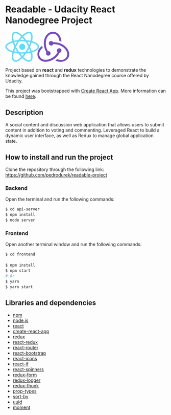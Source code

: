 # Readable - Udacity React Nanodegree Project

<img src="images/reactredux.png" width="200"><br>

Project based on **react** and **redux** technologies to demonstrate the knowledge gained through the React Nanodegree course offered by Udacity.

This project was bootstrapped with [Create React App](https://github.com/facebookincubator/create-react-app). More information can be found [here](https://github.com/facebookincubator/create-react-app/blob/master/packages/react-scripts/template/README.md).

## Description

A social content and discussion web application that allows users to submit content in addition to voting and commenting. Leveraged React to build a dynamic user interface, as well as Redux to manage global application state.

## How to install and run the project

Clone the repository through the following link: https://github.com/pedrodurek/readable-project

### Backend
Open the terminal and run the following commands:
```bash
$ cd api-server
$ npm install
$ node server
```

### Frontend
Open another terminal window and run the following commands:
```bash
$ cd frontend

$ npm install
$ npm start
# Or
$ yarn
$ yarn start
````

## Libraries and dependencies
* [npm](https://www.npmjs.com)
* [node.js](https://nodejs.org)
* [react](https://facebook.github.io/react)
* [create-react-app](https://github.com/facebookincubator/create-react-app)
* [redux](https://github.com/reactjs/redux)
* [react-redux](https://github.com/reactjs/react-redux)
* [react-router](https://github.com/ReactTraining/react-router)
* [react-bootstrap](https://github.com/react-bootstrap/react-bootstrap)
* [react-icons](http://gorangajic.github.io/react-icons/index.html)
* [react-if](https://github.com/romac/react-if)
* [react-spinners](https://github.com/davidhu2000/react-spinners)
* [redux-form](https://github.com/erikras/redux-form)
* [redux-logger](https://github.com/evgenyrodionov/redux-logger)
* [redux-thunk](https://github.com/gaearon/redux-thunk)
* [prop-types](https://github.com/facebook/prop-types)
* [sort-by](https://github.com/kvnneff/sort-by)
* [uuid](https://github.com/kelektiv/node-uuid)
* [moment](https://github.com/moment/moment)
